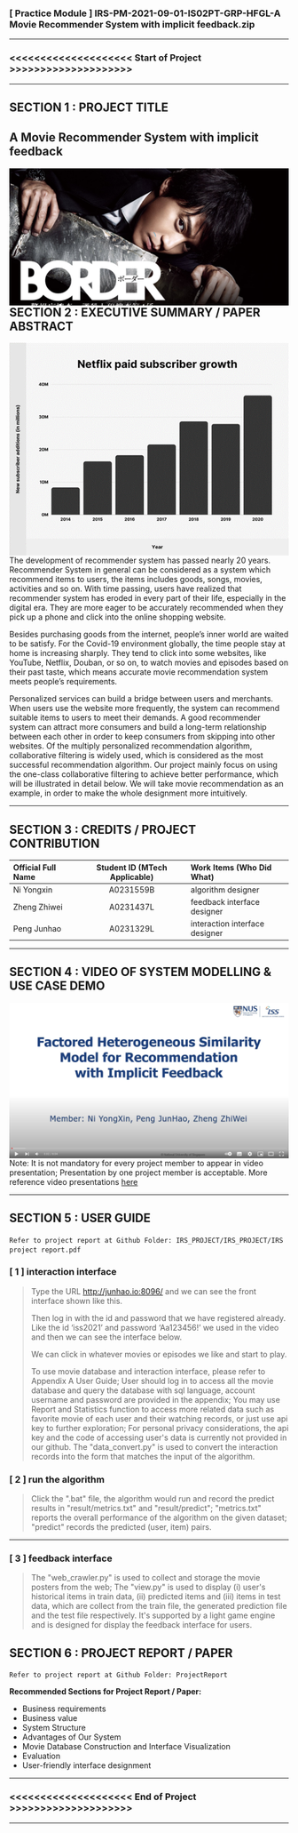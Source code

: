 ﻿### [ Practice Module ] IRS-PM-2021-09-01-IS02PT-GRP-HFGL-A Movie Recommender System with implicit feedback.zip

---

### <<<<<<<<<<<<<<<<<<<< Start of Project >>>>>>>>>>>>>>>>>>>>

---

## SECTION 1 : PROJECT TITLE
## **A Movie Recommender System with implicit feedback**
<img src="IRS_PROJECT/md_files/1.png"
     style="float: left; margin-right: 0px;" />


---

## SECTION 2 : EXECUTIVE SUMMARY / PAPER ABSTRACT
<img src="IRS_PROJECT/md_files/2.png"
     style="float: left; margin-right: 0px;" />

The development of recommender system has passed nearly 20 years. Recommender System in general can be considered as a system which recommend items to users, the items includes goods, songs, movies, activities and so on. With time passing, users have realized that recommender system has eroded in every part of their life, especially in the digital era. They are more eager to be accurately recommended when they pick up a phone and click into the online shopping website. 

Besides purchasing goods from the internet, people’s inner world are waited to be satisfy. For the Covid-19 environment globally, the time people stay at home is increasing sharply. They tend to click into some websites, like YouTube, Netflix, Douban, or so on, to watch movies and episodes based on their past taste, which means accurate movie recommendation system meets people’s requirements.

Personalized services can build a bridge between users and merchants. When users use the website more frequently, the system can recommend suitable items to users to meet their demands. A good recommender system can attract more consumers and build a long-term relationship between each other in order to keep consumers from skipping into other websites. Of the multiply personalized recommendation algorithm, collaborative filtering is widely used, which is considered as the most successful recommendation algorithm. Our project mainly focus on using the one-class collaborative filtering to achieve better performance, which will be illustrated in detail below. We will take movie recommendation as an example, in order to make the whole designment more intuitively.



---

## SECTION 3 : CREDITS / PROJECT CONTRIBUTION

| Official Full Name  | Student ID (MTech Applicable)  | Work Items (Who Did What) |
| :------------ |:---------------:| :-----|
| Ni Yongxin | A0231559B | algorithm designer             |
| Zheng Zhiwei | A0231437L | feedback interface designer |
| Peng Junhao | A0231329L | interaction interface designer |

---

## SECTION 4 : VIDEO OF SYSTEM MODELLING & USE CASE DEMO

<img src="IRS_PROJECT/md_files/3.jpg"
     style="float: left; margin-right: 0px;" />

Note: It is not mandatory for every project member to appear in video presentation; Presentation by one project member is acceptable. 
More reference video presentations [here](https://www.youtube.com/watch?v=K7fLTOhfz8o&t=52s "video presentations")

---

## SECTION 5 : USER GUIDE

`Refer to project report at Github Folder: IRS_PROJECT/IRS_PROJECT/IRS project report.pdf`

### [ 1 ] interaction interface

> Type the URL http://junhao.io:8096/ and we can see the front interface shown like this. 
>
> Then log in with the id and password that we have registered already. Like the id ‘iss2021’ and password ‘Aa123456!’ we used in the video and then we can see the interface below.
>
> We can click in whatever movies or episodes we like and start to play.
>
> To use movie database and interaction interface, please refer to Appendix A User Guide;
> User should log in to access all the movie database and query the database with sql language, account username and password are provided in the appendix;
> You may use Report and Statistics function to access more related data such as favorite movie of each user and their watching records, or just use api key to further exploration;
> For personal privacy considerations, the api key and the code of accessing user's data is currently not provided in our github.
> The "data_convert.py" is used to convert the interaction records into the form that matches the input of the algorithm.

### [ 2 ] run the algorithm
> Click the ".bat" file, the algorithm would run and record the predict results in "result/metrics.txt" and "result/predict";
> "metrics.txt" reports the overall performance of the algorithm on the given dataset;
> "predict" records the predicted (user, item) pairs.

---
### [ 3 ] feedback interface

> The "web_crawler.py" is used to collect and storage the movie posters from the web;
> The "view.py" is used to display (i) user's historical items in train data, (ii) predicted items and (iii) items in test data,
> which are collect from the train file, the generated prediction file and the test file respectively. It's supported by a light
> game engine and is designed for display the feedback interface for users.

## SECTION 6 : PROJECT REPORT / PAPER

`Refer to project report at Github Folder: ProjectReport`

**Recommended Sections for Project Report / Paper:**
- Business requirements
- Business value
- System Structure
- Advantages of Our System
- Movie Database Construction and Interface Visualization
-  Evaluation
- User-friendly interface designment



---

### <<<<<<<<<<<<<<<<<<<< End of Project >>>>>>>>>>>>>>>>>>>>

---

